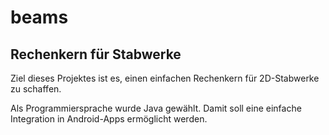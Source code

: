 # beams
## Rechenkern für Stabwerke
Ziel dieses Projektes ist es, einen einfachen Rechenkern für 2D-Stabwerke zu schaffen.

Als Programmiersprache wurde Java gewählt. Damit soll eine einfache Integration in Android-Apps ermöglicht werden.